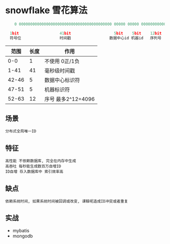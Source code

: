 # snowflake 雪花算法

```js
    0 00000000000000000000000000000000000000000 00000 00000 000000000000

  1bit                  41bit                   5bit    5bit    12bit
  符号位                 时间戳                 数据中心id 机器id   序列号
```

| 范围  | 长度 | 作用               |
| ----- | ---- | ------------------ |
| 0-0   | 1    | 不使用 0正/1负     |
| 1-41  | 41   | 毫秒级时间戳       |
| 42-46 | 5    | 数据中心标识符     |
| 47-51 | 5    | 机器标识符         |
| 52-63 | 12   | 序号 最多2^12=4096 |

## 场景

    分布式全局唯一ID

## 特征

    高性能 不依赖数据库, 完全在内存中生成
    高吞吐 每秒能生成数百万自增ID
    ID自增 存入数据库中 索引效率高

## 缺点

    依赖系统时间, 如果系统时间被回调或改变, 课鞥呢造成ID冲突或者重复

## 实战

- mybatis
- mongodb